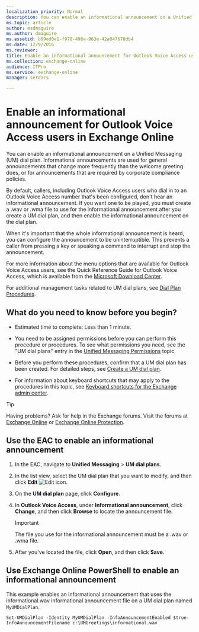 ```yaml
---
localization_priority: Normal
description: You can enable an informational announcement on a Unified Messaging (UM) dial plan. Informational announcements are used for general announcements that change more frequently than the welcome greeting does, or for announcements that are required by corporate compliance policies.
ms.topic: article
author: msdmaguire
ms.author: dmaguire
ms.assetid: b69ed0e1-f978-498a-963e-42a047678db4
ms.date: 12/9/2016
ms.reviewer: 
title: Enable an informational announcement for Outlook Voice Access users in Exchange Online
ms.collection: exchange-online
audience: ITPro
ms.service: exchange-online
manager: serdars

---
```


# Enable an informational announcement for Outlook Voice Access users in Exchange Online

You can enable an informational announcement on a Unified Messaging (UM) dial plan. Informational announcements are used for general announcements that change more frequently than the welcome greeting does, or for announcements that are required by corporate compliance policies.

By default, callers, including Outlook Voice Access users who dial in to an Outlook Voice Access number that's been configured, don't hear an informational announcement. If you want one to be played, you must create a .wav or .wma file to use for the informational announcement after you create a UM dial plan, and then enable the informational announcement on the dial plan.

When it's important that the whole informational announcement is heard, you can configure the announcement to be uninterruptible. This prevents a caller from pressing a key or speaking a command to interrupt and stop the announcement.

For more information about the menu options that are available for Outlook Voice Access users, see the Quick Reference Guide for Outlook Voice Access, which is available from the [Microsoft Download Center](https://go.microsoft.com/fwlink/p/?linkId=272767).

For additional management tasks related to UM dial plans, see [Dial Plan Procedures](https://technet.microsoft.com/library/1bda77c8-c4e2-4ae0-a001-76ae029bf843.aspx).

## What do you need to know before you begin?

- Estimated time to complete: Less than 1 minute.

- You need to be assigned permissions before you can perform this procedure or procedures. To see what permissions you need, see the "UM dial plans" entry in the [Unified Messaging Permissions](https://technet.microsoft.com/library/d326c3bc-8f33-434a-bf02-a83cc26a5498.aspx) topic.

- Before you perform these procedures, confirm that a UM dial plan has been created. For detailed steps, see [Create a UM dial plan](../../voice-mail-unified-messaging/connect-voice-mail-system/create-um-dial-plan.md).

- For information about keyboard shortcuts that may apply to the procedures in this topic, see [Keyboard shortcuts for the Exchange admin center](../../accessibility/keyboard-shortcuts-in-admin-center.md).

> [!TIP]
> Having problems? Ask for help in the Exchange forums. Visit the forums at [Exchange Online](https://go.microsoft.com/fwlink/p/?linkId=267542) or [Exchange Online Protection](https://go.microsoft.com/fwlink/p/?linkId=285351).

## Use the EAC to enable an informational announcement

1. In the EAC, navigate to **Unified Messaging** \> **UM dial plans**.

2. In the list view, select the UM dial plan that you want to modify, and then click **Edit** ![Edit icon](../../media/ITPro_EAC_EditIcon.gif).

3. On the **UM dial plan** page, click **Configure**.

4. In **Outlook Voice Access**, under **Informational announcement**, click **Change**, and then click **Browse** to locate the announcement file.

    > [!IMPORTANT]
    > The file you use for the informational announcement must be a .wav or .wma file.

5. After you've located the file, click **Open**, and then click **Save**.

## Use Exchange Online PowerShell to enable an informational announcement

This example enables an informational announcement that uses the informational.wav informational announcement file on a UM dial plan named `MyUMDialPlan`.

```
Set-UMDialPlan -Identity MyUMDialPlan -InfoAnnouncementEnabled $true-InfoAnnouncementFilename c:\UMGreetings\informational.wav
```
